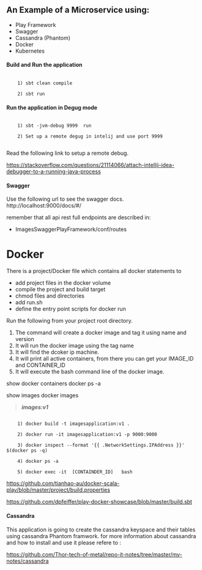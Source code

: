 ## An Example of a Microservice using: 

* Play Framework 
* Swagger 
* Cassandra (Phantom) 
* Docker  
* Kubernetes 



#### Build and Run the application 

```aidl

    1) sbt clean compile 
    
    2) sbt run
```

#### Run the application in Degug mode

```aidl

    1) sbt -jvm-debug 9999  run
    
    2) Set up a remote degug in intelij and use port 9999
    
```
Read the following link to setup a remote debug.

https://stackoverflow.com/questions/21114066/attach-intellij-idea-debugger-to-a-running-java-process

#### Swagger

Use the following url to see the swagger docs. http://localhost:9000/docs/#/


remember that all api rest full endpoints are described in: 

* ImagesSwaggerPlayFramework/conf/routes


Docker
======

There is a project/Docker file which contains all docker statements to 
* add project files in the docker volume 
* compile the project and build target
* chmod files and directories 
* add run.sh 
* define the entry point scripts for docker run 
   
Run the following from your project root directory.  

1) The command will create a docker image and tag it using name and version
2) It will run the docker image using the tag name 
3) It will find the dcoker ip machine.
4) It will print all active containers, from there you can get your IMAGE_ID and CONTAINER_ID
5) It will execute the bash command line of the  docker image. 

show docker containers
docker ps -a

show images 
docker images 


> **_images:v1_** 

```aidl

    1) docker build -t imagesapplication:v1 .
    
    2) docker run -it imagesapplication:v1 -p 9000:9000 
    
    3) docker inspect --format '{{ .NetworkSettings.IPAddress }}' $(docker ps -q)
    
    4) docker ps -a
     
    5) docker exec -it  [CONTAINDER_ID]   bash

```

https://github.com/tianhao-au/docker-scala-play/blob/master/project/build.properties

https://github.com/dpfeiffer/play-docker-showcase/blob/master/build.sbt

#### Cassandra 

This application is going to create the cassandra keyspace and their tables using cassandra Phantom
framwork. for more information about cassandra and how to install and use it please refere to : 

https://github.com/Thor-tech-of-metal/repo-it-notes/tree/master/my-notes/cassandra





